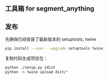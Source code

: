 ## 工具箱 for segment_anything

## 发布
先确保已经安装了最新版本的 setuptools, twine
```bash
pip install --user --upgrade setuptools twine
```
复制代码生成项目包：
```bash
python ./setup.py sdist
python -m twine upload dist/*
```